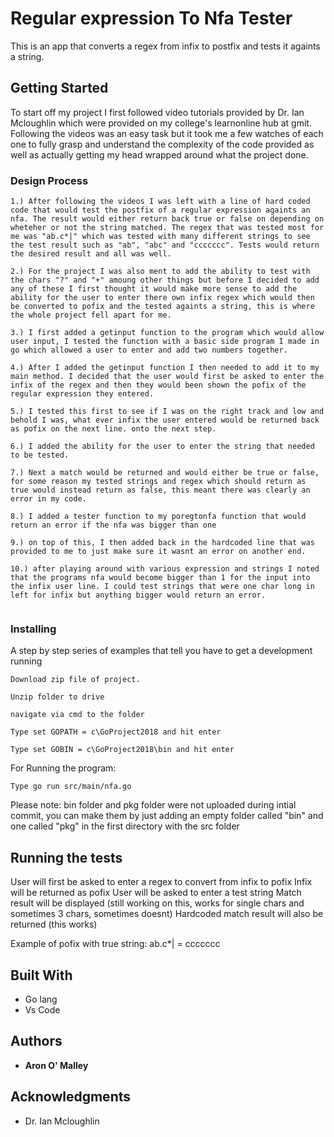 # Regular expression To Nfa Tester

This is an app that converts a regex from infix to postfix and tests it againts a string. 

## Getting Started

To start off my project I first followed video tutorials provided by Dr. Ian Mcloughlin which were provided on my college's learnonline hub at gmit. Following the videos was an easy task but it took me a few watches of each one to fully grasp and understand the complexity of the code provided as well as actually getting my head wrapped around what the project done. 

### Design Process
```
1.) After following the videos I was left with a line of hard coded code that would test the postfix of a regular expression againts an nfa. The result would either return back true or false on depending on wheteher or not the string matched. The regex that was tested most for me was "ab.c*|" which was tested with many different strings to see the test result such as "ab", "abc" and "ccccccc". Tests would return the desired result and all was well. 

2.) For the project I was also ment to add the ability to test with the chars "?" and "+" amoung other things but before I decided to add any of these I first thought it would make more sense to add the ability for the user to enter there own infix regex which would then be converted to pofix and the tested againts a string, this is where the whole project fell apart for me. 

3.) I first added a getinput function to the program which would allow user input, I tested the function with a basic side program I made in go which allowed a user to enter and add two numbers together. 

4.) After I added the getinput function I then needed to add it to my main method. I decided that the user would first be asked to enter the infix of the regex and then they would been shown the pofix of the regular expression they entered. 

5.) I tested this first to see if I was on the right track and low and behold I was, what ever infix the user entered would be returned back as pofix on the next line. onto the next step.

6.) I added the ability for the user to enter the string that needed to be tested.

7.) Next a match would be returned and would either be true or false, for some reason my tested strings and regex which should return as true would instead return as false, this meant there was clearly an error in my code.

8.) I added a tester function to my poregtonfa function that would return an error if the nfa was bigger than one

9.) on top of this, I then added back in the hardcoded line that was provided to me to just make sure it wasnt an error on another end. 

10.) after playing around with various expression and strings I noted that the programs nfa would become bigger than 1 for the input into the infix user line. I could test strings that were one char long in left for infix but anything bigger would return an error. 


```

### Installing

A step by step series of examples that tell you have to get a development running



```
Download zip file of project.
```
```
Unzip folder to drive
```
```
navigate via cmd to the folder 
```
```
Type set GOPATH = c\GoProject2018 and hit enter
```
```
Type set GOBIN = c\GoProject2018\bin and hit enter
```

For Running the program:

```
Type go run src/main/nfa.go 
```




Please note: bin folder and pkg folder were not uploaded during intial commit, you can make them by just adding an empty folder called "bin" and one called "pkg" in the first directory with the src folder

## Running the tests

User will first be asked to enter a regex to convert from infix to pofix 
Infix will be returned as pofix 
User will be asked to enter a test string 
Match result will be displayed (still working on this, works for single chars and sometimes 3 chars, sometimes doesnt) 
Hardcoded match result will also be returned (this works) 

Example of pofix with true string: 
ab.c*| = ccccccc



## Built With

* Go lang 
* Vs Code



## Authors

* **Aron O' Malley** 





## Acknowledgments

* Dr. Ian Mcloughlin


